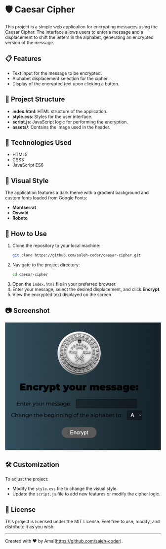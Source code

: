 # 🛡️ Caesar Cipher

This project is a simple web application for encrypting messages using the Caesar Cipher. The interface allows users to enter a message and a displacement to shift the letters in the alphabet, generating an encrypted version of the message.

## 📋 Features

- Text input for the message to be encrypted.
- Alphabet displacement selection for the cipher.
- Display of the encrypted text upon clicking a button.

## 📂 Project Structure

- **index.html**: HTML structure of the application.
- **style.css**: Styles for the user interface.
- **script.js**: JavaScript logic for performing the encryption.
- **assets/**: Contains the image used in the header.

## 🚀 Technologies Used

- HTML5
- CSS3
- JavaScript ES6

## 🎨 Visual Style

The application features a dark theme with a gradient background and custom fonts loaded from Google Fonts:

- **Montserrat**
- **Oswald**
- **Roboto**

## 🔧 How to Use

1. Clone the repository to your local machine:
   ```bash
   git clone https://github.com/saleh-coder/caesar-cipher.git
   ```
2. Navigate to the project directory:
   ```bash
   cd caesar-cipher
   ```
3. Open the `index.html` file in your preferred browser.
4. Enter your message, select the desired displacement, and click **Encrypt**.
5. View the encrypted text displayed on the screen.

## 📷 Screenshot

![Application Screenshot](assets/screenshoot.jpeg)

## 🛠️ Customization

To adjust the project:

- Modify the `style.css` file to change the visual style.
- Update the `script.js` file to add new features or modify the cipher logic.

## 📝 License

This project is licensed under the MIT License. Feel free to use, modify, and distribute it as you wish.

---

Created with ❤️ by Amal(https://github.com/saleh-coder).
